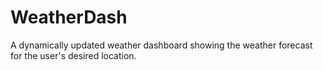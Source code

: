 # WeatherDash
A dynamically updated weather dashboard showing the weather forecast for the user's desired location.
